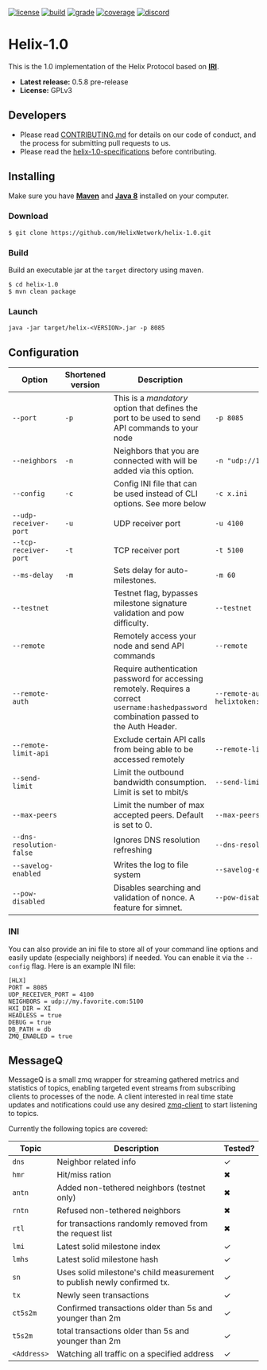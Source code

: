 <!-- [![doc][1]][2] ![GitHub release][3] [![matrix][12]][13] -->
[![license][4]][5] [![build][6]][7] [![grade][8]][9] [![coverage][10]][11] [![discord][14]][15]

# Helix-1.0
This is the 1.0 implementation of the Helix Protocol based on [**IRI**](https://github.com/iotaledger/iri/).
-   **Latest release:** 0.5.8 pre-release
-   **License:** GPLv3

## Developers

-   Please read [CONTRIBUTING.md](CONTRIBUTING.md) for details on our code of conduct, and the process for submitting pull requests to us.
-   Please read the [helix-1.0-specifications](https://github.com/HelixNetwork/helix-specs/blob/master/specs/helix-1.0.md) before contributing.

## Installing
Make sure you have [**Maven**](https://maven.apache.org/) and [**Java 8**](https://www.oracle.com/technetwork/java/javase/downloads/jdk8-downloads-2133151.html) installed on your computer.

### Download
```
$ git clone https://github.com/HelixNetwork/helix-1.0.git
```
### Build
Build an executable jar at the `target` directory using maven.
```
$ cd helix-1.0
$ mvn clean package
```

### Launch
```
java -jar target/helix-<VERSION>.jar -p 8085
```

## Configuration

| Option                   | Shortened version | Description | Example Input |
| ---                      | ---               | ---         | ---
| `--port`                 | `-p` | This is a *mandatory* option that defines the port to be used to send API commands to your node | `-p 8085` |
| `--neighbors`            | `-n` | Neighbors that you are connected with will be added via this option. | `-n "udp://148.148.148.148:4100 udp://[2001:db8:a0b:12f0::1]:4100"` |
| `--config`               | `-c` | Config INI file that can be used instead of CLI options. See more below | `-c x.ini` |
| `--udp-receiver-port`    | `-u` | UDP receiver port | `-u 4100` |
| `--tcp-receiver-port`    | `-t` | TCP receiver port | `-t 5100` |
| `--ms-delay`             | `-m` | Sets delay for auto-milestones. | `-m 60` |
| `--testnet`              |      | Testnet flag, bypasses milestone signature validation and pow difficulty. | `--testnet` |
| `--remote`               |      | Remotely access your node and send API commands | `--remote` |
| `--remote-auth`          |      | Require authentication password for accessing remotely. Requires a correct `username:hashedpassword` combination passed to the Auth Header. | `--remote-auth helixtoken:a3fcb75bbfc68db05a5207c2afc97fc496ec86e7ecdd6a933be4d1bad8f74c34` |
| `--remote-limit-api`     |      | Exclude certain API calls from being able to be accessed remotely | `--remote-limit-api "attachToTangle, addNeighbors"`   |
| `--send-limit`           |      | Limit the outbound bandwidth consumption. Limit is set to mbit/s | `--send-limit 1.0` |
| `--max-peers`            |      | Limit the number of max accepted peers. Default is set to 0. | `--max-peers 8` |
| `--dns-resolution-false` |      | Ignores DNS resolution refreshing  | `--dns-resolution-false` |
| `--savelog-enabled`      |      | Writes the log to file system | `--savelog-enabled` |
| `--pow-disabled`         |      | Disables searching and validation of nonce. A feature for simnet. | `--pow-disabled` |

### INI
You can also provide an ini file to store all of your command line options and easily update (especially neighbors) if needed. You can enable it via the `--config` flag. Here is an example INI file:
```
[HLX]
PORT = 8085
UDP_RECEIVER_PORT = 4100
NEIGHBORS = udp://my.favorite.com:5100
HXI_DIR = XI
HEADLESS = true
DEBUG = true
DB_PATH = db
ZMQ_ENABLED = true
```

## MessageQ

MessageQ is a small zmq wrapper for streaming gathered metrics and statistics of topics, enabling targeted event streams from subscribing clients to processes of the node.
A client interested in real time state updates and notifications could use any desired [zmq-client](https://github.com/zeromq/zeromq.js/) to start listening to topics.

Currently the following topics are covered:

| Topic       | Description                                                              | Tested? |
| -----       | -----                                                                    | -----   |
| `dns`       | Neighbor related info                                                    | ✓       |
| `hmr`       | Hit/miss ration                                                          | ✖       |
| `antn`      | Added non-tethered neighbors (testnet only)                              | ✖       |
| `rntn`      | Refused non-tethered neighbors                                           | ✖       |
| `rtl`       | for transactions randomly removed from the request list                  | ✖       |
| `lmi`       | Latest solid milestone index                                             | ✓       |
| `lmhs`      | Latest solid milestone hash                                              | ✓       |
| `sn`        | Uses solid milestone's child measurement to publish newly confirmed tx.  | ✓       |
| `tx`        | Newly seen transactions                                                  | ✓       |
| `ct5s2m`    | Confirmed transactions older than 5s and younger than 2m                 | ✓       |
| `t5s2m`     | total transactions older than 5s and younger than 2m                     | ✓       |
| `<Address>` | Watching all traffic on a specified address                              | ✓       |

<!-- [1]: https://javadoc-badge.appspot.com/helixnetwork/helix-1.0.svg?label=javadocs -->
<!-- [2]: https://javadoc-badge.appspot.com/helixnetwork/helix-1.0 -->
<!-- [3]: https://img.shields.io/github/release/helixnetwork/helix-1.0.svg -->
[4]: https://img.shields.io/badge/License-GPLv3-blue.svg
[5]: LICENSE
[6]: https://travis-ci.com/HelixNetwork/helix-1.0.svg?token=iyim5S8NXU1bnHDx8VMr&branch=master
[7]: https://travis-ci.com/HelixNetwork/helix-1.0
[8]: https://api.codacy.com/project/badge/Grade/0756a1f4690c453e99da9e242695634d
[9]: https://www.codacy.com?utm_source=github.com&amp;utm_medium=referral&amp;utm_content=HelixNetwork/helix-1.0&amp;utm_campaign=Badge_Grade
[10]: https://codecov.io/gh/helixnetwork/helix-1.0/branch/dev/graph/badge.svg?token=0IRQbGplCg
[11]: https://codecov.io/gh/helixnetwork/helix-1.0
<!-- [12]: https://img.shields.io/matrix/helixnetwork:matrix.org.svg?label=matrix -->
<!-- [13]: https://riot.im/app/#/room/#helixnetwork:matrix.org -->
[14]: https://img.shields.io/discord/410771391600656395.svg?label=discord
[15]: https://discord.gg/PjAKR8q
